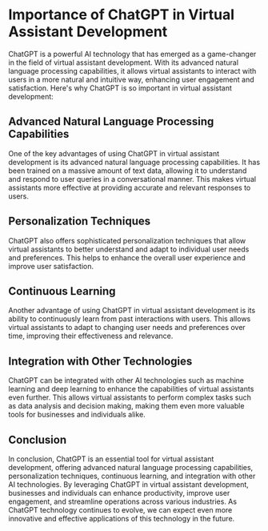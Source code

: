 Importance of ChatGPT in Virtual Assistant Development
====================================================================

ChatGPT is a powerful AI technology that has emerged as a game-changer in the field of virtual assistant development. With its advanced natural language processing capabilities, it allows virtual assistants to interact with users in a more natural and intuitive way, enhancing user engagement and satisfaction. Here's why ChatGPT is so important in virtual assistant development:

Advanced Natural Language Processing Capabilities
-------------------------------------------------

One of the key advantages of using ChatGPT in virtual assistant development is its advanced natural language processing capabilities. It has been trained on a massive amount of text data, allowing it to understand and respond to user queries in a conversational manner. This makes virtual assistants more effective at providing accurate and relevant responses to users.

Personalization Techniques
--------------------------

ChatGPT also offers sophisticated personalization techniques that allow virtual assistants to better understand and adapt to individual user needs and preferences. This helps to enhance the overall user experience and improve user satisfaction.

Continuous Learning
-------------------

Another advantage of using ChatGPT in virtual assistant development is its ability to continuously learn from past interactions with users. This allows virtual assistants to adapt to changing user needs and preferences over time, improving their effectiveness and relevance.

Integration with Other Technologies
-----------------------------------

ChatGPT can be integrated with other AI technologies such as machine learning and deep learning to enhance the capabilities of virtual assistants even further. This allows virtual assistants to perform complex tasks such as data analysis and decision making, making them even more valuable tools for businesses and individuals alike.

Conclusion
----------

In conclusion, ChatGPT is an essential tool for virtual assistant development, offering advanced natural language processing capabilities, personalization techniques, continuous learning, and integration with other AI technologies. By leveraging ChatGPT in virtual assistant development, businesses and individuals can enhance productivity, improve user engagement, and streamline operations across various industries. As ChatGPT technology continues to evolve, we can expect even more innovative and effective applications of this technology in the future.

